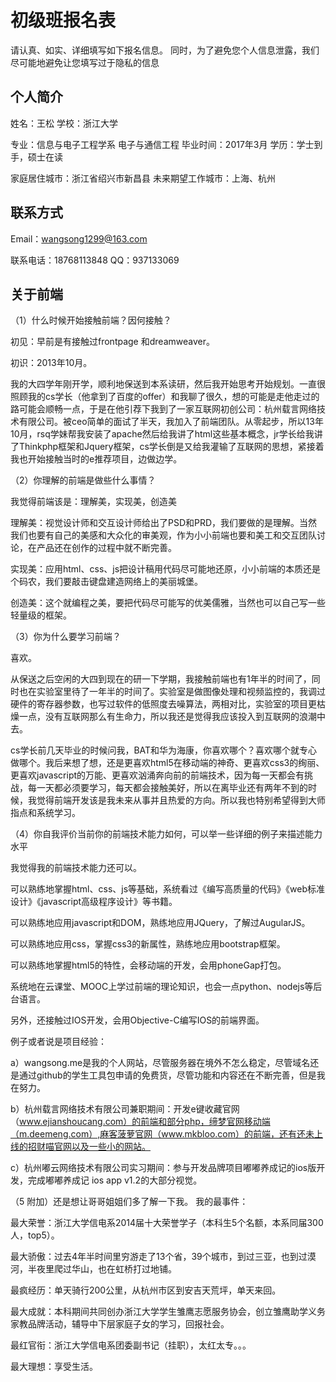 # 初级班报名表

请认真、如实、详细填写如下报名信息。
同时，为了避免您个人信息泄露，我们尽可能地避免让您填写过于隐私的信息

## 个人简介

  姓名：王松
  学校：浙江大学
  
  专业：信息与电子工程学系 电子与通信工程
  毕业时间：2017年3月
  学历：学士到手，硕士在读
  
  家庭居住城市：浙江省绍兴市新昌县
  未来期望工作城市：上海、杭州

## 联系方式

  Email：wangsong1299@163.com
  
  联系电话：18768113848
  QQ：937133069

## 关于前端

（1）什么时候开始接触前端？因何接触？

  初见：早前是有接触过frontpage 和dreamweaver。
  
  初识：2013年10月。
  
  我的大四学年刚开学，顺利地保送到本系读研，然后我开始思考开始规划。一直很照顾我的cs学长（他拿到了百度的offer）和我聊了很久，想的可能是走他走过的路可能会顺畅一点，于是在他引荐下我到了一家互联网初创公司：杭州载言网络技术有限公司。被ceo简单的面试了半天，我加入了前端团队。从零起步，所以13年10月，rsq学妹帮我安装了apache然后给我讲了html这些基本概念，jr学长给我讲了Thinkphp框架和Jquery框架，cs学长倒是又给我灌输了互联网的思想，紧接着我也开始接触当时的e推荐项目，边做边学。
  

（2）你理解的前端是做些什么事情？

  我觉得前端该是：理解美，实现美，创造美
  
  理解美：视觉设计师和交互设计师给出了PSD和PRD，我们要做的是理解。当然我们也要有自己的美感和大众化的审美观，作为小小前端也要和美工和交互团队讨论，在产品还在创作的过程中就不断完善。
  
  实现美：应用html、css、js把设计稿用代码尽可能地还原，小小前端的本质还是个码农，我们要敲击键盘建造网络上的美丽城堡。
  
  创造美：这个就编程之美，要把代码尽可能写的优美儒雅，当然也可以自己写一些轻量级的框架。
  
  
（3）你为什么要学习前端？

  喜欢。
  
  从保送之后空闲的大四到现在的研一下学期，我接触前端也有1年半的时间了，同时也在实验室里待了一年半的时间了。实验室是做图像处理和视频监控的，我调过硬件的寄存器参数，也写过软件的低照度去噪算法，两相对比，实验室的项目更枯燥一点，没有互联网那么有生命力，所以我还是觉得我应该投入到互联网的浪潮中去。
  
  cs学长前几天毕业的时候问我，BAT和华为海康，你喜欢哪个？喜欢哪个就专心做哪个。我后来想了想，还是更喜欢html5在移动端的神奇、更喜欢css3的绚丽、更喜欢javascript的万能、更喜欢汹涌奔向前的前端技术，因为每一天都会有挑战，每一天都必须要学习，每天都会接触美好，所以在离毕业还有两年不到的时候，我觉得前端开发该是我未来从事并且热爱的方向。所以我也特别希望得到大师指点和系统学习。
  
  
（4）你自我评价当前你的前端技术能力如何，可以举一些详细的例子来描述能力水平

  我觉得我的前端技术能力还可以。
  
  可以熟练地掌握html、css、js等基础，系统看过《编写高质量的代码》《web标准设计》《javascript高级程序设计》等书籍。
  
  可以熟练地应用javascript和DOM，熟练地应用JQuery，了解过AugularJS。
  
  可以熟练地应用css，掌握css3的新属性，熟练地应用bootstrap框架。
  
  可以熟练地掌握html5的特性，会移动端的开发，会用phoneGap打包。
  
  系统地在云课堂、MOOC上学过前端的理论知识，也会一点python、nodejs等后台语言。
  
  另外，还接触过IOS开发，会用Objective-C编写IOS的前端界面。

  例子或者说是项目经验：
  
  a）wangsong.me是我的个人网站，尽管服务器在境外不怎么稳定，尽管域名还是通过github的学生工具包申请的免费货，尽管功能和内容还在不断完善，但是我在努力。
  
  b）杭州载言网络技术有限公司兼职期间：开发e键收藏官网（www.ejianshoucang.com）的前端和部分php，缔梦官网移动端（m.deemeng.com）,麻客菠萝官网（www.mkbloo.com）的前端，还有还未上线的招财喵官网以及一些小的网站。
  
  c）杭州嘟云网络技术有限公司实习期间：参与开发品牌项目嘟嘟养成记的ios版开发，完成嘟嘟养成记 ios app v1.2的大部分视觉。
 
 

  （5 附加）还是想让哥哥姐姐们多了解一下我。
  我的最事件：
  
  最大荣誉：浙江大学信电系2014届十大荣誉学子（本科生5个名额，本系同届300人，top5）。
  
  最大骄傲：过去4年半时间里穷游走了13个省，39个城市，到过三亚，也到过漠河，半夜里爬过华山，也在虹桥打过地铺。
  
  最疯经历：单天骑行200公里，从杭州市区到安吉天荒坪，单天来回。
  
  最大成就：本科期间共同创办浙江大学学生雏鹰志愿服务协会，创立雏鹰助学义务家教品牌活动，辅导中下层家庭子女的学习，回报社会。
  
  最红官衔：浙江大学信电系团委副书记（挂职），太红太专。。。
  
  最大理想：享受生活。
